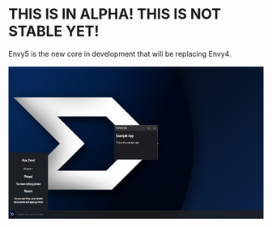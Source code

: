 # THIS IS IN ALPHA! THIS IS NOT STABLE YET!
Envy5 is the new core in development that will be replacing Envy4.
<br><br><img src="50preview.png" height="300" width="600">
